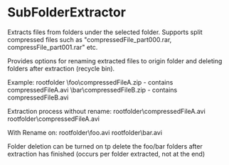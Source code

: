 SubFolderExtractor
==================

Extracts files from folders under the selected folder. Supports split compressed files such as "compressedFile_part000.rar, compressFile_part001.rar" etc.

Provides options for renaming extracted files to origin folder and deleting folders after extraction (recycle bin).

Example:
rootfolder
  \foo\compressedFileA.zip - contains compressedFileA.avi
  \bar\compressedFileB.zip - contains compressedFileB.avi
  
Extraction process without rename:
rootfolder\compressedFileA.avi
rootfolder\compressedFileA.avi

With Rename on:
rootfolder\foo.avi
rootfolder\bar.avi

Folder deletion can be turned on tp delete the foo/bar folders after extraction has finished (occurs per folder extracted, not at the end)
